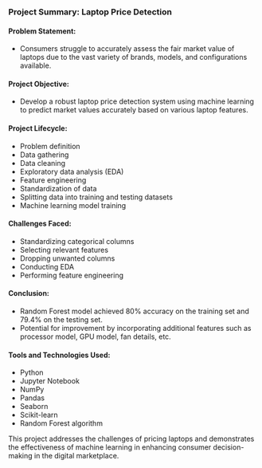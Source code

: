 ### Project Summary: Laptop Price Detection

#### Problem Statement:
- Consumers struggle to accurately assess the fair market value of laptops due to the vast variety of brands, models, and configurations available.
  
#### Project Objective:
- Develop a robust laptop price detection system using machine learning to predict market values accurately based on various laptop features.
  
#### Project Lifecycle:
- Problem definition
- Data gathering
- Data cleaning
- Exploratory data analysis (EDA)
- Feature engineering
- Standardization of data
- Splitting data into training and testing datasets
- Machine learning model training
  
#### Challenges Faced:
- Standardizing categorical columns
- Selecting relevant features
- Dropping unwanted columns
- Conducting EDA
- Performing feature engineering
  
#### Conclusion:
- Random Forest model achieved 80% accuracy on the training set and 79.4% on the testing set.
- Potential for improvement by incorporating additional features such as processor model, GPU model, fan details, etc.
  
#### Tools and Technologies Used:
- Python
- Jupyter Notebook
- NumPy
- Pandas
- Seaborn
- Scikit-learn
- Random Forest algorithm

This project addresses the challenges of pricing laptops and demonstrates the effectiveness of machine learning in enhancing consumer decision-making in the digital marketplace.

